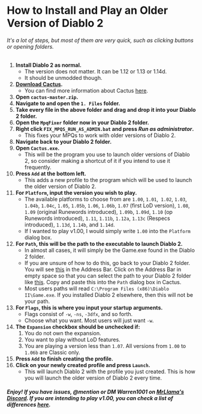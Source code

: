 # How to Install and Play an Older Version of Diablo 2


###### It's a lot of steps, but most of them are very quick, such as clicking buttons or opening folders.


1. **Install Diablo 2 as normal.**
	- The version does not matter. It can be 1.12 or 1.13 or 1.14d.
	- It should be unmodded though.
2. [**Download Cactus**](https://github.com/fearedbliss/Cactus/archive/master.zip)**.**
	- You can find more information about Cactus [here](https://github.com/fearedbliss/Cactus).
3. **Open `cactus-master.zip`.**
4. **Navigate to and open the `1. Files` folder.**
5. **Take every file in the above folder and drag and drop it into your Diablo 2 folder.**
6. **Open the `MpqFixer` folder now in your Diablo 2 folder.**
7. **Right click `FIX_MPQS_RUN_AS_ADMIN.bat` and press *Run as administrator*.**
	- This fixes your MPQs to work with older versions of Diablo 2.
8. **Navigate back to your Diablo 2 folder.**
9. **Open `Cactus.exe`.**
	- This will be the program you use to launch older versions of Diablo 2, so consider making a shortcut of it if you intend to use it frequently.
10. **Press `Add` at the bottom left.**
	- This adds a new profile to the program which will be used to launch the older version of Diablo 2.
11. **For `Platform`, input the version you wish to play.**
	- The available platforms to choose from are `1.00`, `1.01`,` 1.02`, `1.03`, `1.04b`, `1.04c`, `1.05`, `1.05b`, `1.06`, `1.06b`, `1.07` (first LoD version), `1.08`, `1.09` (original Runewords introduced), `1.09b`, `1.09d`, `1.10` (op Runewords introduced), `1.11`, `1.11b`, `1.12a`, `1.13c` (Respecs introduced), `1.13d`, `1.14b`, and `1.14d`.
	- If I wanted to play v1.00, I would simply write `1.00` into the `Platform` dialog box.
12. **For `Path`, this will be the path to the executable to launch Diablo 2.**
	- In almost all cases, it will simply be the Game.exe found in the Diablo 2 folder.
	- If you are unsure of how to do this, go back to your Diablo 2 folder. You will see [this](https://i.gyazo.com/295d5bc4add0ef430d02116dbc0f863f.png) in the Address Bar. Click on the Address Bar in empty space so that you can select the path to your Diablo 2 folder like [this](https://i.gyazo.com/67b357476cbf155b90b3c16244dbbd8d.png). Copy and paste this into the `Path` dialog box in Cactus.
	- Most users paths will read `C:\Program Files (x86)\Diablo II\Game.exe`. If you installed Diablo 2 elsewhere, then this will not be your path.
13. **For `Flags`, this is where you input your startup arguments.**
	- Flags consist of `-w`, `-ns`, `-3dfx`, and so forth.
	- Choose what you want. Most users will just want `-w`.
14. **The `Expansion` checkbox should be *un*checked if:**
	1. You do not own the expansion.
	2. You want to play without LoD features.
	3. You are playing a version less than `1.07`. All versions from `1.00` to `1.06b` are Classic only.
15. **Press `Add` to finish creating the profile.**
16. **Click on your newly created profile and press `Launch`.**
	- This will launch Diablo 2 with the profile you just created. This is how you will launch the older version of Diablo 2 every time.


##### Enjoy! If you have issues, @mention or DM Warren1001 on [MrLlama's Discord](https://discord.gg/BePVw9e). If you are intending to play v1.00, you can check a list of differences [here](https://raw.githubusercontent.com/Warren1001/MrLlamaSCStreamInfo/master/D2v1.0Info).
